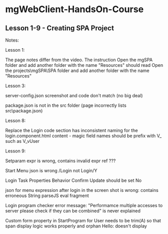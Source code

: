 # mgWebClient-HandsOn-Course
## Lesson 1-9 - Creating SPA Project


Notes:

Lesson 1:

The page notes differ from the video.
The instruction Open the mgSPA folder and add another folder with the name "Resources" should read
Open the projects\mgSPA\SPA folder and add another folder with the name "Resources"


Lesson 3:

server-config.json screenshot and code don't match
(no big deal)

package.json is not in the src folder (page incorrectly lists src\package.json)


Lesson 8:

Replace the Login code section has inconsistent naming for the login.component.html content - magic field names should be prefix with V_
such as V_vUser


Lesson 9:

Setparam expr is wrong, contains invalid expr ref ???

Start Menu json is wrong /Login not Login/Y

Login Task Properties Behavior Confirm Update should be set No

json for menu expression after login in the screen shot is wrong: contains erroneous String parseJS eval fragment

Login program checker error message:
"Performamce multiple accesses to server please check if they can be combined" is never explained

Custom form property in StartProgram for User needs to be trim(A) so that span display logic works properly and orphan Hello: doesn't display

